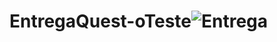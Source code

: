 # EntregaQuest-oTeste![Entrega](https://user-images.githubusercontent.com/77218845/160223143-bf2aa8cd-663d-4083-859d-bfa75c40ff17.png)
